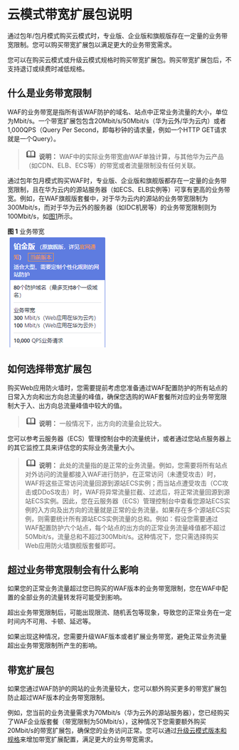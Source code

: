 # 云模式带宽扩展包说明<a name="waf_01_0111"></a>

通过包年/包月模式购买云模式时，专业版、企业版和旗舰版存在一定量的业务带宽限制。您可以购买带宽扩展包以满足更大的业务带宽需求。

您可以在购买云模式或升级云模式规格时购买带宽扩展包。购买带宽扩展包后，不支持退订或续费时减低规格。

## 什么是业务带宽限制<a name="zh-cn_topic_0169204299_section5189206195712"></a>

WAF的业务带宽是指所有该WAF防护的域名、站点中正常业务流量的大小，单位为Mbit/s。一个带宽扩展包包含20Mbit/s/50Mbit/s（华为云外/华为云内）或者1,000QPS（Query Per Second，即每秒钟的请求量，例如一个HTTP GET请求就是一个Query）。

>![](public_sys-resources/icon-note.gif) **说明：** 
>WAF中的实际业务带宽由WAF单独计算，与其他华为云产品（如CDN、ELB、ECS等）的带宽或者流量限制没有任何关联。

通过包年包月模式购买WAF时，专业版、企业版和旗舰版都存在一定量的业务带宽限制，且在华为云内的源站服务器（如ECS、ELB实例等）可享有更高的业务带宽。例如，在WAF旗舰版套餐中，对于华为云内的源站的业务带宽限制为300Mbit/s，而对于华为云外的服务器（如IDC机房等）的业务带宽限制则为100Mbit/s，如[图1](#zh-cn_topic_0169204299_fig134541713116)所示。

**图 1**  业务带宽<a name="zh-cn_topic_0169204299_fig134541713116"></a>  
![](figures/业务带宽.png "业务带宽")

## 如何选择带宽扩展包<a name="zh-cn_topic_0169204299_section3427432161518"></a>

购买Web应用防火墙时，您需要提前考虑您准备通过WAF配置防护的所有站点的日常入方向和出方向总流量的峰值，确保您选购的WAF套餐所对应的业务带宽限制大于入、出方向总流量峰值中较大的值。

>![](public_sys-resources/icon-note.gif) **说明：** 
>一般情况下，出方向的流量会比较大。

您可以参考云服务器（ECS）管理控制台中的流量统计，或者通过您站点服务器上的其它监控工具来评估您的实际业务流量大小。

>![](public_sys-resources/icon-note.gif) **说明：** 
>此处的流量指的是正常的业务流量。例如，您需要将所有站点对外访问的流量都接入WAF进行防护，在正常访问（未遭受攻击）时，WAF将这些正常访问流量回源到源站ECS实例；而当站点遭受攻击（CC攻击或DDoS攻击）时，WAF将异常流量拦截、过滤后，将正常流量回源到源站ECS实例。因此，您在云服务器（ECS）管理控制台中查看您源站ECS实例的入方向及出方向的流量就是正常的业务流量。如果存在多个源站ECS实例，则需要统计所有源站ECS实例流量的总和。例如：假设您需要通过WAF配置防护六个站点，每个站点的出方向的正常业务流量峰值都不超过50Mbit/s，流量总和不超过300Mbit/s。这种情况下，您只需选择购买Web应用防火墙旗舰版套餐即可。

## 超过业务带宽限制会有什么影响<a name="zh-cn_topic_0169204299_section113531329102210"></a>

如果您的正常业务流量超过您已购买的WAF版本的业务带宽限制，您在WAF中配置的全部业务的流量转发将可能受到影响。

超出业务带宽限制后，可能出现限流、随机丢包等现象，导致您的正常业务在一定时间内不可用、卡顿、延迟等。

如果出现这种情况，您需要升级WAF版本或者扩展业务带宽，避免正常业务流量超出业务带宽限制所产生的影响。

## 带宽扩展包<a name="zh-cn_topic_0169204299_section117141214252"></a>

如果您通过WAF防护的网站的业务流量较大，您可以额外购买更多的带宽扩展包防止超过WAF版本的业务带宽限制。

例如，您当前的业务流量需求为70Mbit/s（华为云外的源站服务器），您已经购买了WAF企业版套餐（带宽限制为50Mbit/s），这种情况下您需要额外购买20Mbit/s的带宽扩展包，确保您的业务访问正常。您可以通过[升级云模式版本和规格](升级云模式版本和规格.md)来增加带宽扩展配置，满足更大的业务带宽需求。

